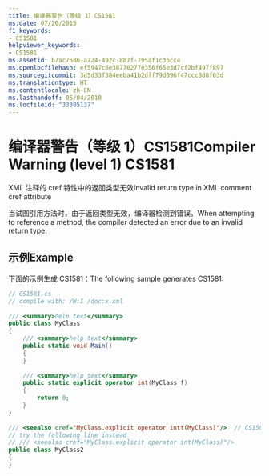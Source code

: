 ```yaml
---
title: 编译器警告（等级 1）CS1581
ms.date: 07/20/2015
f1_keywords:
- CS1581
helpviewer_keywords:
- CS1581
ms.assetid: b7ac7586-a724-492c-887f-795af1c3bcc4
ms.openlocfilehash: ef5947c6e38770277e356f65e3d7cf2bf497f897
ms.sourcegitcommit: 3d5d33f384eeba41b2dff79d096f47ccc8d8f03d
ms.translationtype: HT
ms.contentlocale: zh-CN
ms.lasthandoff: 05/04/2018
ms.locfileid: "33305137"
---
```

# <a name="compiler-warning-level-1-cs1581"></a><span data-ttu-id="d99de-102">编译器警告（等级 1）CS1581</span><span class="sxs-lookup"><span data-stu-id="d99de-102">Compiler Warning (level 1) CS1581</span></span>
<span data-ttu-id="d99de-103">XML 注释的 cref 特性中的返回类型无效</span><span class="sxs-lookup"><span data-stu-id="d99de-103">Invalid return type in XML comment cref attribute</span></span>  
  
 <span data-ttu-id="d99de-104">当试图引用方法时，由于返回类型无效，编译器检测到错误。</span><span class="sxs-lookup"><span data-stu-id="d99de-104">When attempting to reference a method, the compiler detected an error due to an invalid return type.</span></span>  
  
## <a name="example"></a><span data-ttu-id="d99de-105">示例</span><span class="sxs-lookup"><span data-stu-id="d99de-105">Example</span></span>  
 <span data-ttu-id="d99de-106">下面的示例生成 CS1581：</span><span class="sxs-lookup"><span data-stu-id="d99de-106">The following sample generates CS1581:</span></span>  
  
```csharp  
// CS1581.cs  
// compile with: /W:1 /doc:x.xml  
  
/// <summary>help text</summary>  
public class MyClass  
{  
    /// <summary>help text</summary>  
    public static void Main()  
    {  
    }  
  
    /// <summary>help text</summary>  
    public static explicit operator int(MyClass f)  
    {  
        return 0;  
    }  
}  
  
/// <seealso cref="MyClass.explicit operator intt(MyClass)"/>  // CS1581  
// try the following line instead  
// /// <seealso cref="MyClass.explicit operator int(MyClass)"/>  
public class MyClass2  
{  
}  
```
